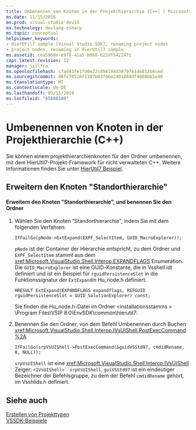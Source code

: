 ```yaml
---
title: Umbenennen von Knoten in der Projekthierarchie (C++) | Microsoft-Dokumentation
ms.date: 11/15/2016
ms.prod: visual-studio-dev14
ms.technology: devlang-csharp
ms.topic: conceptual
helpviewer_keywords:
- HierUtil7 sample [Visual Studio SDK], renaming project nodes
- project nodes, renaming in HierUtil7 sample
ms.assetid: cea5968e-e9f8-41a5-b068-622df542247c
caps.latest.revision: 12
manager: jillfra
ms.openlocfilehash: c7ad43fe1fd0e22cd94194d3079761de812b6ced
ms.sourcegitcommit: 08fc78516f1107b83f46e2401888df4868bb1e40
ms.translationtype: MT
ms.contentlocale: de-DE
ms.lasthandoff: 05/15/2019
ms.locfileid: "65686589"
---
```

# <a name="renaming-project-hierarchy-nodes-c"></a>Umbenennen von Knoten in der Projekthierarchie (C++)
Sie können einem projekthierarchienknoten für den Ordner umbenennen, mit dem HierUtil7-Projekt-Framework für nicht verwalteten C++. Weitere Informationen finden Sie unter [HierUtil7 Beispiel](https://msdn.microsoft.com/29c15184-a70c-4813-86c2-fb1d47442d11).  
  
## <a name="expanding-the-hierarchy-node"></a>Erweitern den Knoten "Standorthierarchie"  
  
#### <a name="to-expand-the-hierarchy-node-and-rename-the-folder"></a>Erweitern den Knoten "Standorthierarchie", und benennen Sie den Ordner  
  
1. Wählen Sie den Knoten "Standorthierarchie", indem Sie mit dem folgenden Verfahren:  
  
    ```  
    IfFailGo(pNode->ExtExpand(EXPF_SelectItem, GUID_MacroExplorer));  
    ```  
  
     `pNode` ist der Container der Hierarchie entspricht, zu dem Ordner und `EXPF_SelectItem` stammt aus dem <xref:Microsoft.VisualStudio.Shell.Interop.EXPANDFLAGS> Enumeration. Die `GUID_MacroExplorer` ist eine GUID-Konstante, die in Vsshell.idl definiert und ist ein Beispiel für `rguidPersistenceSlot` in die Funktionssignatur der `ExtExpand`in Hu_node.h definiert.  
  
    ```  
    HRESULT ExtExpand(EXPANDFLAGS expandflags, REFGUID rguidPersistenceSlot = GUID_SolutionExplorer) const;  
    ```  
  
     Sie finden die Hu_node.h-Datei im Ordner \<installationsstamms > \Program Files\VSIP 8.0\EnvSDK\common\hierutil7:  
  
2. Benennen Sie den Ordner, von dem Befehl Umbenennen durch Buchen <xref:Microsoft.VisualStudio.Shell.Interop.IVsUIShell.PostExecCommand%2A>  
  
    ```  
    IfFailGo(srpVsUIShell->PostExecCommand(&guidVSStd97, cmdidRename, 0, NULL));  
    ```  
  
     `srpVsUIShell` ist eine <xref:Microsoft.VisualStudio.Shell.Interop.IVsUIShell> Zeiger: `<IVsUIShell>``srpVsUIShell`. `guiVSStd97` ist ein eindeutiger Bezeichner der Befehlsgruppe, zu dem der Befehl `cmdidRename` gehört, im Vsshlids.h definiert.  
  
## <a name="see-also"></a>Siehe auch  
 [Erstellen von Projekttypen](../extensibility/internals/creating-project-types.md)   
 [VSSDK-Beispiele](../misc/vssdk-samples.md)